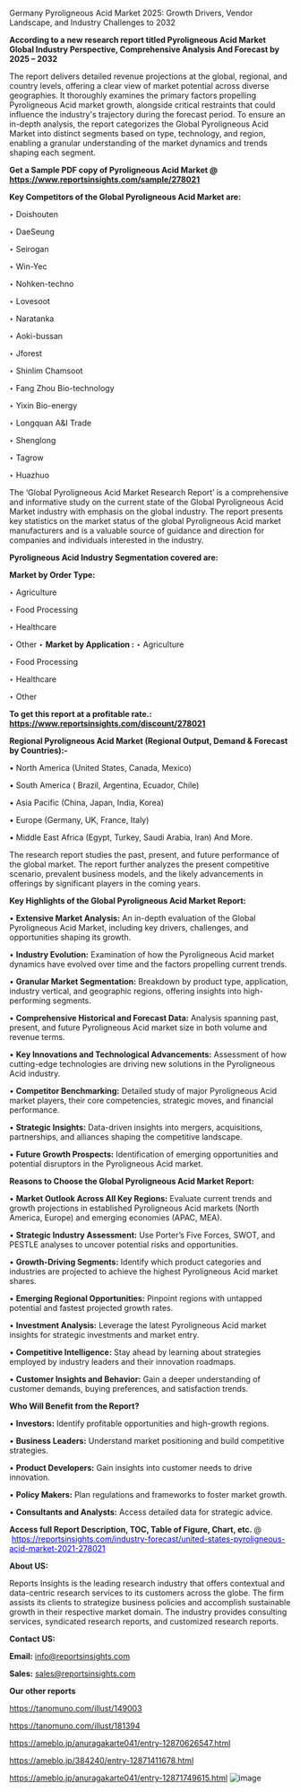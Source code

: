  Germany Pyroligneous Acid Market 2025: Growth Drivers, Vendor Landscape, and Industry Challenges to 2032

<strong>According to a new research report titled Pyroligneous Acid Market Global Industry Perspective, Comprehensive Analysis And Forecast by 2025 – 2032</strong>

The report delivers detailed revenue projections at the global, regional, and country levels, offering a clear view of market potential across diverse geographies. It thoroughly examines the primary factors propelling Pyroligneous Acid market growth, alongside critical restraints that could influence the industry's trajectory during the forecast period. To ensure an in-depth analysis, the report categorizes the Global Pyroligneous Acid Market into distinct segments based on type, technology, and region, enabling a granular understanding of the market dynamics and trends shaping each segment.

<strong>Get a Sample PDF copy of Pyroligneous Acid Market </strong><strong>@<a href=https://www.reportsinsights.com/sample/278021 style=color:#0000ff;> https://www.reportsinsights.com/sample/278021</a></strong></font>

<strong>Key Competitors of the Global Pyroligneous Acid Market are:</strong>

‣ Doishouten

‣ DaeSeung

‣ Seirogan

‣ Win-Yec

‣ Nohken-techno

‣ Lovesoot

‣ Naratanka

‣ Aoki-bussan

‣ Jforest

‣ Shinlim Chamsoot

‣ Fang Zhou Bio-technology

‣ Yixin Bio-energy

‣ Longquan A&I Trade

‣ Shenglong

‣ Tagrow

‣ Huazhuo

The ‘Global Pyroligneous Acid Market Research Report’ is a comprehensive and informative study on the current state of the Global Pyroligneous Acid Market industry with emphasis on the global industry. The report presents key statistics on the market status of the global Pyroligneous Acid market manufacturers and is a valuable source of guidance and direction for companies and individuals interested in the industry.

<strong>Pyroligneous Acid Industry Segmentation covered are:</strong>

<strong>Market by Order Type: </strong>

‣ Agriculture

‣ Food Processing

‣ Healthcare

‣ Other
‣ 
<strong>Market by Application :</strong>
‣ Agriculture

‣ Food Processing

‣ Healthcare

‣ Other

<strong>To get this report at a profitable rate.: <a href=https://www.reportsinsights.com/discount/278021 style=color:#0000ff;>https://www.reportsinsights.com/discount/278021</a></strong></font>

<strong>Regional Pyroligneous Acid Market (Regional Output, Demand &amp; Forecast by Countries):-</strong>

• North America (United States, Canada, Mexico)

• South America ( Brazil, Argentina, Ecuador, Chile)

• Asia Pacific (China, Japan, India, Korea)

• Europe (Germany, UK, France, Italy)

• Middle East Africa (Egypt, Turkey, Saudi Arabia, Iran) And More.

The research report studies the past, present, and future performance of the global market. The report further analyzes the present competitive scenario, prevalent business models, and the likely advancements in offerings by significant players in the coming years.

<strong>Key Highlights of the Global Pyroligneous Acid Market Report:</strong>

• <strong>Extensive Market Analysis:</strong> An in-depth evaluation of the Global Pyroligneous Acid Market, including key drivers, challenges, and opportunities shaping its growth.

• <strong>Industry Evolution:</strong> Examination of how the Pyroligneous Acid market dynamics have evolved over time and the factors propelling current trends.

• <strong>Granular Market Segmentation:</strong> Breakdown by product type, application, industry vertical, and geographic regions, offering insights into high-performing segments.

• <strong>Comprehensive Historical and Forecast Data:</strong> Analysis spanning past, present, and future Pyroligneous Acid market size in both volume and revenue terms.

• <strong>Key Innovations and Technological Advancements:</strong> Assessment of how cutting-edge technologies are driving new solutions in the Pyroligneous Acid industry.

• <strong>Competitor Benchmarking:</strong> Detailed study of major Pyroligneous Acid market players, their core competencies, strategic moves, and financial performance.

• <strong>Strategic Insights:</strong> Data-driven insights into mergers, acquisitions, partnerships, and alliances shaping the competitive landscape.

• <strong>Future Growth Prospects:</strong> Identification of emerging opportunities and potential disruptors in the Pyroligneous Acid market.

<strong>Reasons to Choose the Global Pyroligneous Acid Market Report:</strong>

• <strong>Market Outlook Across All Key Regions:</strong> Evaluate current trends and growth projections in established Pyroligneous Acid markets (North America, Europe) and emerging economies (APAC, MEA).

• <strong>Strategic Industry Assessment:</strong> Use Porter’s Five Forces, SWOT, and PESTLE analyses to uncover potential risks and opportunities.

• <strong>Growth-Driving Segments:</strong> Identify which product categories and industries are projected to achieve the highest Pyroligneous Acid market shares.

• <strong>Emerging Regional Opportunities:</strong> Pinpoint regions with untapped potential and fastest projected growth rates.

• <strong>Investment Analysis:</strong> Leverage the latest Pyroligneous Acid market insights for strategic investments and market entry.

• <strong>Competitive Intelligence:</strong> Stay ahead by learning about strategies employed by industry leaders and their innovation roadmaps.

• <strong>Customer Insights and Behavior:</strong> Gain a deeper understanding of customer demands, buying preferences, and satisfaction trends.

<strong>Who Will Benefit from the Report?</strong>

• <strong>Investors:</strong> Identify profitable opportunities and high-growth regions.

• <strong>Business Leaders:</strong> Understand market positioning and build competitive strategies.

• <strong>Product Developers:</strong> Gain insights into customer needs to drive innovation.

• <strong>Policy Makers:</strong> Plan regulations and frameworks to foster market growth.

• <strong>Consultants and Analysts:</strong> Access detailed data for strategic advice.
</ul>
<strong>Access full Report Description, TOC, Table of Figure, Chart, etc. </strong>@  <a href=https://reportsinsights.com/industry-forecast/united-states-pyroligneous-acid-market-2021-278021 style=color:#0000ff;>https://reportsinsights.com/industry-forecast/united-states-pyroligneous-acid-market-2021-278021</a></font>

<strong><strong>About US</strong>:</strong>

Reports Insights is the leading research industry that offers contextual and data-centric research services to its customers across the globe. The firm assists its clients to strategize business policies and accomplish sustainable growth in their respective market domain. The industry provides consulting services, syndicated research reports, and customized research reports.

<strong>Contact US:</strong>

<p class=""""><b>Email:</b> <a href=mailto:info@reportsinsights.com>info@reportsinsights.com</a></p>
<p class=""""><b>Sales:</b> <a href=mailto:sales@reportsinsights.com>sales@reportsinsights.com</a></p>

<strong>Our other reports</strong>

<a href=https://tanomuno.com/illust/149003>https://tanomuno.com/illust/149003</a>

<a href=https://tanomuno.com/illust/181394>https://tanomuno.com/illust/181394</a>

<a href=https://ameblo.jp/anuragakarte041/entry-12870626547.html>https://ameblo.jp/anuragakarte041/entry-12870626547.html</a>

<a href=https://ameblo.jp/384240/entry-12871411678.html>https://ameblo.jp/384240/entry-12871411678.html</a>

<a href=https://ameblo.jp/anuragakarte041/entry-12871749615.html>https://ameblo.jp/anuragakarte041/entry-12871749615.html</a>
![image](https://github.com/user-attachments/assets/49a9dda2-fe11-4056-ab1d-8e03a2a81f52)
